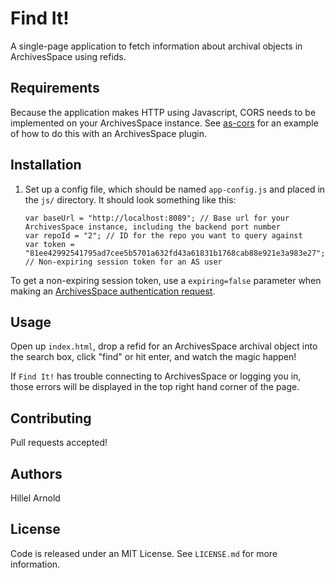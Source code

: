 # Find It!

A single-page application to fetch information about archival objects in ArchivesSpace using refids.

## Requirements

Because the application makes HTTP using Javascript, CORS needs to be implemented on your ArchivesSpace instance. See [as-cors](https://github.com/RockefellerArchiveCenter/as-cors) for an example of how to do this with an ArchivesSpace plugin.

## Installation

1.  Set up a config file, which should be named `app-config.js` and placed in the `js/` directory. It should look something like this:

        var baseUrl = "http://localhost:8089"; // Base url for your ArchivesSpace instance, including the backend port number
        var repoId = "2"; // ID for the repo you want to query against
        var token = "81ee42992541795ad7cee5b5701a632fd43a61831b1768cab88e921e3a983e27"; // Non-expiring session token for an AS user

To get a non-expiring session token, use a `expiring=false` parameter when making an [ArchivesSpace authentication request](http://archivesspace.github.io/archivesspace/api/#authentication).

## Usage

Open up `index.html`, drop a refid for an ArchivesSpace archival object into the search box, click "find" or hit enter, and watch the magic happen!

If `Find It!` has trouble connecting to ArchivesSpace or logging you in, those errors will be displayed in the top right hand corner of the page.

## Contributing

Pull requests accepted!

## Authors

Hillel Arnold

## License

Code is released under an MIT License. See `LICENSE.md` for more information.
